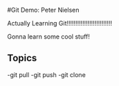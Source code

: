 #Git Demo: Peter Nielsen

Actually Learning Git!!!!!!!!!!!!!!!!!!!!!!!!!!

Gonna learn some cool stuff!

## Topics
-git pull
-git push
-git clone